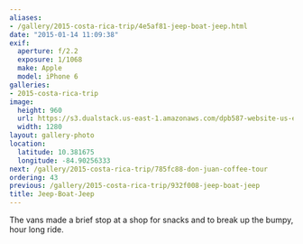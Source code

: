 ```yaml
---
aliases:
- /gallery/2015-costa-rica-trip/4e5af81-jeep-boat-jeep.html
date: "2015-01-14 11:09:38"
exif:
  aperture: f/2.2
  exposure: 1/1068
  make: Apple
  model: iPhone 6
galleries:
- 2015-costa-rica-trip
image:
  height: 960
  url: https://s3.dualstack.us-east-1.amazonaws.com/dpb587-website-us-east-1/asset/gallery/2015-costa-rica-trip/4e5af81-jeep-boat-jeep~1280.jpg
  width: 1280
layout: gallery-photo
location:
  latitude: 10.381675
  longitude: -84.90256333
next: /gallery/2015-costa-rica-trip/785fc88-don-juan-coffee-tour
ordering: 43
previous: /gallery/2015-costa-rica-trip/932f008-jeep-boat-jeep
title: Jeep-Boat-Jeep
---
```


The vans made a brief stop at a shop for snacks and to break up the bumpy, hour long ride.
